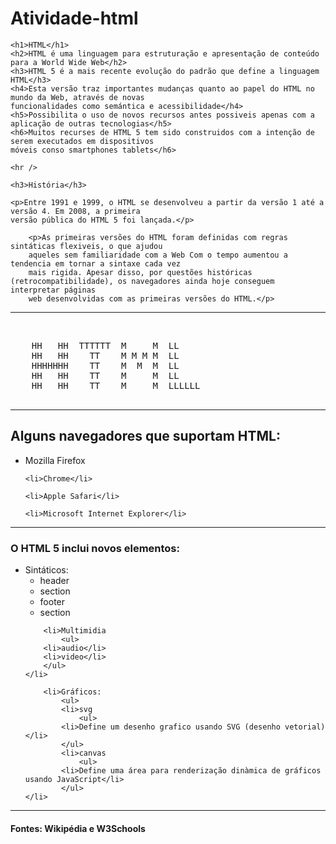 # Atividade-html
<!DOCTYPE html>
<html lang="pt-br">
<head>
    <meta charset="UTF-8">
    <meta http-equiv="X-UA-Compatible" content="IE=edge">
    <meta name="viewport" content="width=device-width, initial-scale=1.0">
    <title>HTML</title>
</head>
<body>

    <h1>HTML</h1>
    <h2>HTML é uma linguagem para estruturação e apresentação de conteúdo para a World Wide Web</h2>
    <h3>HTML 5 é a mais recente evolução do padrão que define a linguagem HTML</h3>
    <h4>Esta versão traz importantes mudanças quanto ao papel do HTML no mundo da Web, através de novas
    funcionalidades como semántica e acessibilidade</h4>
    <h5>Possibilita o uso de novos recursos antes possiveis apenas com a aplicação de outras tecnologias</h5>
    <h6>Muitos recurses de HTML 5 tem sido construidos com a intenção de serem executados em dispositivos 
    móveis conso smartphones tablets</h6>

    <hr />

    <h3>História</h3>

    <p>Entre 1991 e 1999, o HTML se desenvolveu a partir da versão 1 até a versão 4. Em 2008, a primeira 
    versão pública do HTML 5 foi lançada.</p>

        <p>As primeiras versões do HTML foram definidas com regras sintáticas flexiveis, o que ajudou 
        aqueles sem familiaridade com a Web Com o tempo aumentou a tendencia em tornar a sintaxe cada vez 
        mais rigida. Apesar disso, por questões históricas (retrocompatibilidade), os navegadores ainda hoje conseguem interpretar páginas
        web desenvolvidas com as primeiras versões do HTML.</p>

       
   <hr />
    <br />

   <pre>
    HH   HH  TTTTTT  M     M  LL
    HH   HH    TT    M M M M  LL 
    HHHHHHH    TT    M  M  M  LL
    HH   HH    TT    M     M  LL
    HH   HH    TT    M     M  LLLLLL
          
</pre>

<hr />

<h2>Alguns navegadores que suportam HTML:</h2>

<ul>
    <li>Mozilla Firefox</li>

    <li>Chrome</li>
        
    <li>Apple Safari</li>
        
    <li>Microsoft Internet Explorer</li>
</ul>

<hr />
<h3>O HTML 5 inclui novos elementos:</h3>

<ul>
    <li>Sintáticos:
       <ul> 
        <li>header</li>
        <li>section</li>
        <li>footer</li>
        <li>section</li>
        </ul>
        </li>

        <li>Multimidia
            <ul>
        <li>audio</li>
        <li>video</li>
        </ul>
    </li>

        <li>Gráficos:
            <ul>
            <li>svg
                <ul>
            <li>Define um desenho grafico usando SVG (desenho vetorial)</li>
            </ul>
            <li>canvas
                <ul>
            <li>Define uma área para renderização dinàmica de gráficos usando JavaScript</li>
            </ul>
    </li>

</ul>
<hr />
<h4>Fontes: Wikipédia e W3Schools</h4>
    
</body>
</html>
